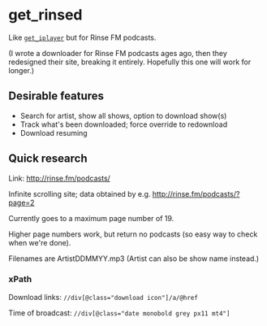 # get_rinsed

Like [`get_iplayer`](https://github.com/dinkypumpkin/get_iplayer) but
for Rinse FM podcasts.

(I wrote a downloader for Rinse FM podcasts ages ago, then they
redesigned their site, breaking it entirely. Hopefully this one will
work for longer.)

## Desirable features
* Search for artist, show all shows, option to download show(s)
* Track what's been downloaded; force override to redownload
* Download resuming

## Quick research
Link: http://rinse.fm/podcasts/

Infinite scrolling site; data obtained by e.g.
http://rinse.fm/podcasts/?page=2

Currently goes to a maximum page number of 19.

Higher page numbers work, but return no podcasts (so easy way to check
when we're done).

Filenames are ArtistDDMMYY.mp3 (Artist can also be show name instead.)

### xPath
Download links: `//div[@class="download icon"]/a/@href`

Time of broadcast: `//div[@class="date monobold grey px11 mt4"]`
